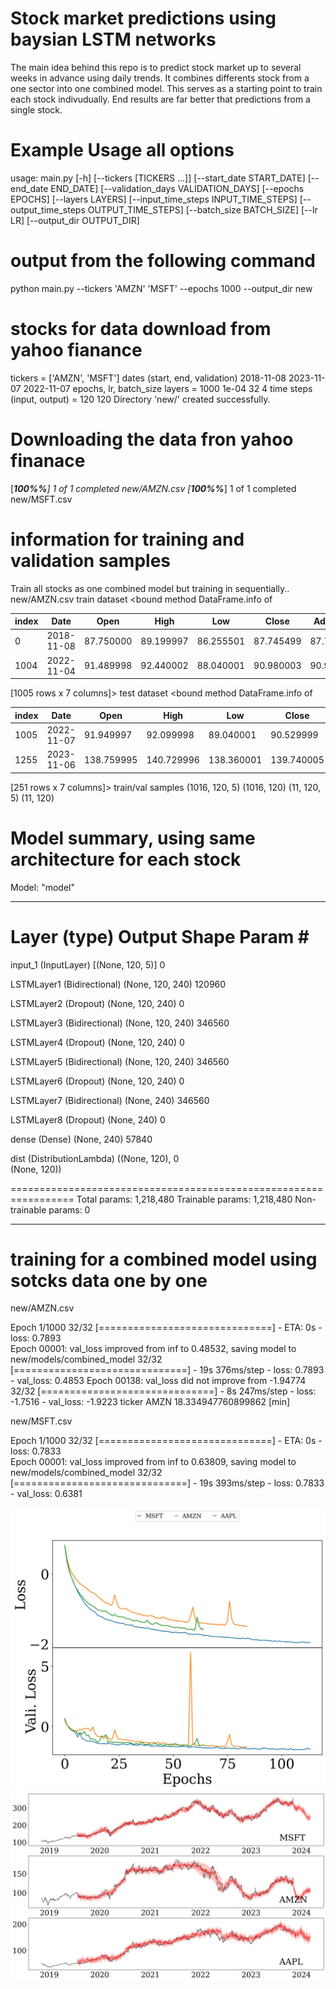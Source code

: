 # Stock market predictions using baysian LSTM networks

The main idea behind this repo is to predict stock market up to several weeks in advance using daily trends. It combines differents stock from a one sector into one combined model. This serves as a starting point to train each stock indivudually. End results are far better that predictions from a single stock.

# Example Usage all options

usage: main.py [-h] [--tickers [TICKERS ...]] [--start_date START_DATE] [--end_date END_DATE] [--validation_days VALIDATION_DAYS] [--epochs EPOCHS] [--layers LAYERS]
               [--input_time_steps INPUT_TIME_STEPS] [--output_time_steps OUTPUT_TIME_STEPS] [--batch_size BATCH_SIZE] [--lr LR] [--output_dir OUTPUT_DIR]

# output from the following command
python main.py --tickers 'AMZN' 'MSFT' --epochs 1000 --output_dir new

# stocks for data download from yahoo fianance
tickers =  ['AMZN', 'MSFT']
dates (start, end, validation) 2018-11-08 2023-11-07 2022-11-07
epochs, lr, batch_size layers =  1000 1e-04 32 4
time steps (input, output) =  120 120
Directory 'new/' created successfully.
# Downloading the data fron yahoo finanace
[*********************100%%**********************]  1 of 1 completed
new/AMZN.csv
[*********************100%%**********************]  1 of 1 completed
new/MSFT.csv

# information for training and validation samples
Train all stocks as one combined model but training in sequentially..
new/AMZN.csv
train dataset <bound method DataFrame.info of

| index |Date   |     Open    |    High     |    Low     |  Close  | Adj Close |     Volume|
| -------- | -------- | -------- | -------- | -------- | -------- | -------- | -------- |
|0     |2018-11-08|   87.750000   |89.199997   |86.255501   |87.745499   |87.745499  |130698000|
|1004  |2022-11-04|   91.489998   |92.440002   |88.040001   |90.980003   |90.980003  |129101300|

[1005 rows x 7 columns]>
test dataset <bound method DataFrame.info of

| index |Date   |     Open    |    High     |    Low     |  Close  | Adj Close |     Volume|
| -------- | -------- | -------- | -------- | -------- | -------- | -------- | -------- |
| 1005 |  2022-11-07 |  91.949997 |   92.099998 |  89.040001 |   90.529999 |   90.529999 |   77495700 |
| 1255 |  2023-11-06 |  138.759995|  140.729996 | 138.360001 | 139.740005 | 139.740005 |  44928800 |

[251 rows x 7 columns]>
train/val samples  (1016, 120, 5) (1016, 120) (11, 120, 5) (11, 120)

# Model summary, using same architecture for each stock
Model: "model"
_________________________________________________________________
 Layer (type)                Output Shape              Param #   
=================================================================
 input_1 (InputLayer)        [(None, 120, 5)]          0         
                                                                 
 LSTMLayer1 (Bidirectional)  (None, 120, 240)          120960    
                                                                 
 LSTMLayer2 (Dropout)        (None, 120, 240)          0         
                                                                 
 LSTMLayer3 (Bidirectional)  (None, 120, 240)          346560    
                                                                 
 LSTMLayer4 (Dropout)        (None, 120, 240)          0         
                                                                 
 LSTMLayer5 (Bidirectional)  (None, 120, 240)          346560    
                                                                 
 LSTMLayer6 (Dropout)        (None, 120, 240)          0         
                                                                 
 LSTMLayer7 (Bidirectional)  (None, 240)               346560    
                                                                 
 LSTMLayer8 (Dropout)        (None, 240)               0         
                                                                 
 dense (Dense)               (None, 240)               57840     
                                                                 
 dist (DistributionLambda)   ((None, 120),             0         
                              (None, 120))                       
                                                                 
=================================================================
Total params: 1,218,480
Trainable params: 1,218,480
Non-trainable params: 0
_________________________________________________________________

# training for a combined model using sotcks data one by one

new/AMZN.csv

Epoch 1/1000
32/32 [==============================] - ETA: 0s - loss: 0.7893  
Epoch 00001: val_loss improved from inf to 0.48532, saving model to new/models/combined_model
32/32 [==============================] - 19s 376ms/step - loss: 0.7893 - val_loss: 0.4853
Epoch 00138: val_loss did not improve from -1.94774
32/32 [==============================] - 8s 247ms/step - loss: -1.7516 - val_loss: -1.9223
ticker  AMZN 18.334947760899862 [min]


new/MSFT.csv

Epoch 1/1000
32/32 [==============================] - ETA: 0s - loss: 0.7833  
Epoch 00001: val_loss improved from inf to 0.63809, saving model to new/models/combined_model
32/32 [==============================] - 19s 393ms/step - loss: 0.7833 - val_loss: 0.6381


![losses](loss.jpg)
![predictions](pred.jpg)
